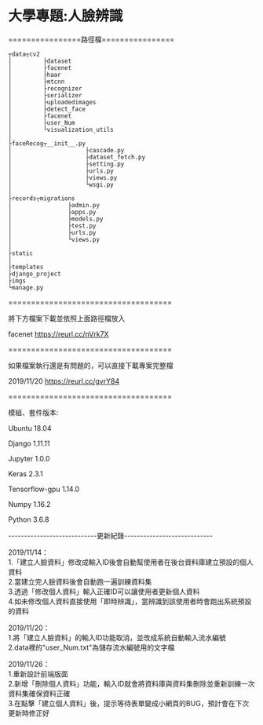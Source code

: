 <h1>大學專題:人臉辨識</h1>


================路徑檔================

  	┬data┬cv2  
	│         ├dataset
	│         ├facenet
	│         ├haar
	│         ├mtcnn
	│         ├recognizer
	│         ├serializer
	│         ├uploadedimages
	│         ├detect_face
	│         ├facenet
	│         ├user_Num
	│         └visualization_utils
	│
	├faceRecog┬__init__.py
	│                     ├cascade.py
	│                     ├dataset_fetch.py
	│                     ├setting.py
	│                     ├urls.py
	│                     ├views.py
	│                     └wsgi.py
	│	
	├records┬migrations
	│                ├admin.py
	│                ├apps.py
	│                ├models.py
	│                ├test.py
	│                ├urls.py
	│                └views.py
	│
	├static
	│
	├templates
	├django_project
	├imgs
	└manage.py
	
====================================

將下方檔案下載並依照上面路徑檔放入

facenet https://reurl.cc/nVrk7X


====================================

如果檔案執行還是有問題的，可以直接下載專案完整檔

2019/11/20 https://reurl.cc/gvrY84

====================================

模組、套件版本:

Ubuntu 18.04

Django 1.11.11

Jupyter 1.0.0

Keras 2.3.1

Tensorflow-gpu 1.14.0

Numpy 1.16.2

Python 3.6.8



----------------------------更新紀錄----------------------------

2019/11/14： <br>
1.「建立人臉資料」修改成輸入ID後會自動幫使用者在後台資料庫建立預設的個人資料<br>
2.當建立完人臉資料後會自動跑一遍訓練資料集<br>
3.透過「修改個人資料」輸入正確ID可以讓使用者更新個人資料<br>
4.如未修改個人資料直接使用「即時辨識」，當辨識到該使用者時會跑出系統預設的資料<br>

2019/11/20：<br>
1.將「建立人臉資料」的輸入ID功能取消，並改成系統自動輸入流水編號<br>
2.data裡的"user_Num.txt"為儲存流水編號用的文字檔<br>

2019/11/26：<br>
1.重新設計前端版面<br>
2.新增「刪除個人資料」功能，輸入ID就會將資料庫與資料集刪除並重新訓練一次資料集確保資料正確<br>
3.在點擊「建立個人資料」後，提示等待表單變成小網頁的BUG，預計會在下次更新時修正好<br>
